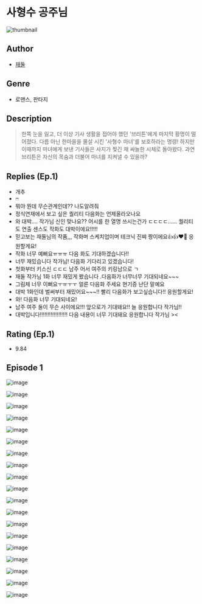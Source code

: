 # 사형수 공주님
![thumbnail](https://image-comic.pstatic.net/user_contents_data/challenge_comic/2023/05/23/364827/upload_3978991166543049058_480x623.jpeg)

## Author
- [재둘](https://comic.naver.com/artistTitle?id=364827)

## Genre
- 로맨스, 판타지

## Description
> 한쪽 눈을 잃고, 더 이상 기사 생활을 접어야 했던 '브리튼'에게 마지막 황명이 떨어졌다. 다름 아닌 한마을을 몰살 시킨 '사형수 마녀'를 보호하라는 명령! 하지만 이때까지 마녀에게 보낸 기사들은 사지가 찢긴 채 싸늘한 시체로 돌아왔다. 과연 브리튼은 자신의 목숨과 더불어 마녀를 지켜낼 수 있을까?

## Replies (Ep.1)
- 개추
- ෆ
- 뭐야 뭔데 무슨관계인데?? 나도알려줘
- 정식연재에서 보고 싶은 퀄리티 다음화는 언제올라오나요
- 와 대박.... 작가님 신인 맞나요?? 어시를 한 열명 쓰시는건가 ㄷㄷㄷㄷ...... 퀄리티도 연출 센스도 작화도 대박이에요!!!!!
- 믿고보는 재둘님의 작품,,, 작화며 스케치업이며 테크닉 진쨔 짱이에요👍👍❤️‍🔥 응원할게요!
- 작화 너무 예뻐요ㅠㅠㅠ 다음 화도 기대하겠습니다!!
- 너무 재밌습니다 작가님! 다음화 기다리고 있겠습니다!
- 첫화부터 키스신 ㄷㄷㄷ 남주 어서 여주의 키링남으로 ㄱ
- 재둘 작가님 1화 너무 재밌게 봤습니다 .다음화가 너무너무 기대되네요~~~
- 그림체 너무 이뻐요ㅜㅠㅜㅜ 얼른 다음화 주세요 현기증 난단 말예요
- 대박 1화인데 벌써부터 재밌어요~~~!! 빨리 다음화가 보고싶습니다!! 응원할게요!
- 와! 다음화 너무 기대되네요!
- 남주 여주 둘이 무슨 사이에요!!! 앞으로가 기대돼요!! 늘 응원합니다 작가님!!
- 대박입니다!!!!!!!!!!!!!!!!!! 다음 내용이 너무 기대돼요 응원합니다 작가님 ><

## Rating (Ep.1)
- 9.84

## Episode 1
![image](https://image-comic.pstatic.net/user_contents_data/challenge_comic/2023/05/23/364827/upload_3905527099483697761.jpeg)

![image](https://image-comic.pstatic.net/user_contents_data/challenge_comic/2023/05/23/364827/upload_7076620892144547122.jpeg)

![image](https://image-comic.pstatic.net/user_contents_data/challenge_comic/2023/05/23/364827/upload_7306072467627587685.jpeg)

![image](https://image-comic.pstatic.net/user_contents_data/challenge_comic/2023/05/23/364827/upload_3558794998771693620.jpeg)

![image](https://image-comic.pstatic.net/user_contents_data/challenge_comic/2023/05/23/364827/upload_7219944436126869093.jpeg)

![image](https://image-comic.pstatic.net/user_contents_data/challenge_comic/2023/05/23/364827/upload_7004849171112997987.jpeg)

![image](https://image-comic.pstatic.net/user_contents_data/challenge_comic/2023/05/23/364827/upload_3904682690992222307.jpeg)

![image](https://image-comic.pstatic.net/user_contents_data/challenge_comic/2023/05/23/364827/upload_3847589626221180472.jpeg)

![image](https://image-comic.pstatic.net/user_contents_data/challenge_comic/2023/05/23/364827/upload_3472894549095298101.jpeg)

![image](https://image-comic.pstatic.net/user_contents_data/challenge_comic/2023/05/23/364827/upload_7148676493347927860.jpeg)

![image](https://image-comic.pstatic.net/user_contents_data/challenge_comic/2023/05/23/364827/upload_7076899073650407526.jpeg)

![image](https://image-comic.pstatic.net/user_contents_data/challenge_comic/2023/05/23/364827/upload_7221861971500740913.jpeg)

![image](https://image-comic.pstatic.net/user_contents_data/challenge_comic/2023/05/23/364827/upload_4121414030079900005.jpeg)

![image](https://image-comic.pstatic.net/user_contents_data/challenge_comic/2023/05/23/364827/upload_7234531652597528370.jpeg)

![image](https://image-comic.pstatic.net/user_contents_data/challenge_comic/2023/05/23/364827/upload_3905521622658857273.jpeg)

![image](https://image-comic.pstatic.net/user_contents_data/challenge_comic/2023/05/23/364827/upload_4049070734850602549.jpeg)

![image](https://image-comic.pstatic.net/user_contents_data/challenge_comic/2023/05/23/364827/upload_3847536871151318329.jpeg)

![image](https://image-comic.pstatic.net/user_contents_data/challenge_comic/2023/05/23/364827/upload_3689635796708712752.jpeg)

![image](https://image-comic.pstatic.net/user_contents_data/challenge_comic/2023/05/23/364827/upload_3978144353547084856.jpeg)
